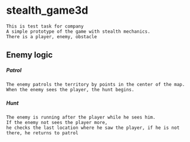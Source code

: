 # stealth_game3d
```
This is test task for company
A simple prototype of the game with stealth mechanics.
There is a player, enemy, obstacle
```
## Enemy logic
##### Patrol
```
The enemy patrols the territory by points in the center of the map.
When the enemy sees the player, the hunt begins.
```
##### Hunt
```
The enemy is running after the player while he sees him.
If the enemy not sees the player more,
he checks the last location where he saw the player, if he is not there, he returns to patrol
```
